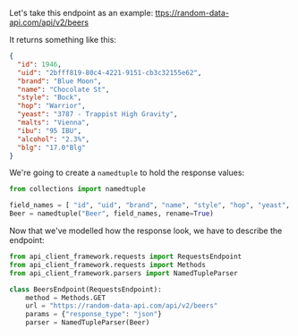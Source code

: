 Let's take this endpoint as an example: [ttps://random-data-api.com/api/v2/beers](ttps://random-data-api.com/api/v2/beers)

It returns something like this:
```json
{
  "id": 1946,
  "uid": "2bfff819-80c4-4221-9151-cb3c32155e62",
  "brand": "Blue Moon",
  "name": "Chocolate St",
  "style": "Bock",
  "hop": "Warrior",
  "yeast": "3787 - Trappist High Gravity",
  "malts": "Vienna",
  "ibu": "95 IBU",
  "alcohol": "2.3%",
  "blg": "17.0°Blg"
}
```

We're going to create a `namedtuple` to hold the response values:
```python
from collections import namedtuple

field_names = [ "id", "uid", "brand", "name", "style", "hop", "yeast", "malts", "ibu", "alcohol", "blg", ]
Beer = namedtuple("Beer", field_names, rename=True)
```

Now that we've modelled how the response look, we have to describe the endpoint:
```python
from api_client_framework.requests import RequestsEndpoint
from api_client_framework.requests import Methods
from api_client_framework.parsers import NamedTupleParser

class BeersEndpoint(RequestsEndpoint):
    method = Methods.GET
    url = "https://random-data-api.com/api/v2/beers"
    params = {"response_type": "json"}
    parser = NamedTupleParser(Beer)
```